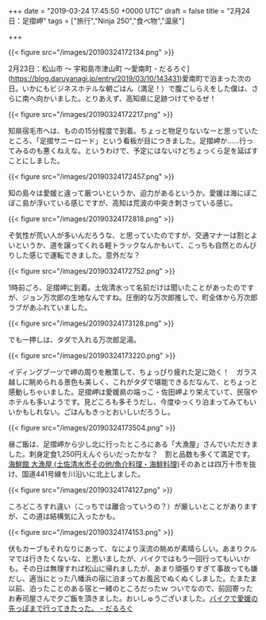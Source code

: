 
+++
date = "2019-03-24 17:45:50 +0000 UTC"
draft = false
title = "2月24日：足摺岬"
tags = ["旅行","Ninja 250","食べ物","温泉"]

+++


{{< figure src="/images/20190324172134.png"  >}}

2月23日：松山市 ～ 宇和島市津山町 ～愛南町 - だるろぐ](https://blog.daruyanagi.jp/entry/2019/03/10/143431)愛南町で泊まった次の日。いかにもビジネスホテルな朝ごはん（満足！）で腹ごしらえをした僕は、さらに南へ向かいました。とりあえず、高知県に足跡つけてやるぜ！

{{< figure src="/images/20190324172217.png"  >}}

知県宿毛市へは、ものの15分程度で到着。ちょっと物足りないなーと思っていたところ、「足摺サニーロード」という看板が目につきました。足摺岬か……行ってみるのも悪くねえな。というわけで、予定にはないけどちょっくら足を延ばすことにしました。

{{< figure src="/images/20190324172457.png"  >}}

知の島々は愛媛と違って厳ついというか、迫力があるというか。愛媛は海にぽこぽこ島が浮いている感じですが、高知は荒波の中突き刺さっている感じ。

{{< figure src="/images/20190324172818.png"  >}}

ぞ気性が荒い人が多いんだろうな、と思っていたのですが、交通マナーは割とよいというか、道を譲ってくれる軽トラックなんかもいて、こっちも自然とのんびりした感じで運転できました。意外だな？

{{< figure src="/images/20190324172752.png"  >}}

1時前ごろ、足摺岬に到着。土佐清水って名前だけは聞いたことがあったのですが、ジョン万次郎の生地なんですね。圧倒的な万次郎推しで、町全体から万次郎ラブがあふれていました。

{{< figure src="/images/20190324173128.png"  >}}

でも一押しは、タダで入れる万次郎足湯。

{{< figure src="/images/20190324173220.png"  >}}

イディングブーツで岬の周りを散策して、ちょっぴり疲れた足に効く！　ガラス越しに眺められる景色も美しく、これがタダで堪能できるだなんて、とちょっと感動しちゃいました。足摺岬は愛媛県の端っこ・佐田岬より栄えていて、民宿やホテルも多いようです。見どころも多そうだし、今度ゆっくり泊まってみてもいいかもしれない。ごはんもきっとおいしいだろうし。

{{< figure src="/images/20190324173504.png"  >}}

昼ご飯は、足摺岬から少し北に行ったところにある「大漁屋」さんでいただきました。刺身定食1,250円えんぐらいだったかな？　割と品数も多くて満足です。[海鮮館 大漁屋 (土佐清水市その他/魚介料理・海鮮料理)](https://tabelog.com/kochi/A3904/A390404/39002936/)そのあとは四万十市を抜け、国道441号線を川沿いに北上しました。

{{< figure src="/images/20190324174127.png"  >}}

ころどころすれ違い（こっちでは離合っていうの？）が厳しいとことがありますが、この道は結構気に入ったかも。

{{< figure src="/images/20190324174153.png"  >}}

伏もカーブもそれなりにあって、なにより渓流の眺めが素晴らしい。あまりクルマでは行きたくないな、と思いましたが、バイクではもう一回行ってもいいかも。その日は無理すれば松山に帰れましたが、あまり頑張りすぎて事故っても嫌だし、適当にとった八幡浜の宿に泊まってお風呂でぬくぬくしました。たまたま以前、泊ったことのある宿と一緒のところだったｗ ついでなので、前回寄ったお寿司屋さんで夕ご飯を頂きました。おいしゅうございました。[バイクで愛媛の先っぽまで行ってきたった。 - だるろぐ](https://blog.daruyanagi.jp/entry/2015/12/09/000000)


